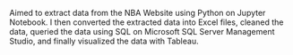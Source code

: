 Aimed to extract data from the NBA Website using Python on Jupyter Notebook. I then converted the extracted data into Excel files, cleaned the data, queried the data using SQL on Microsoft SQL Server Management Studio, and finally visualized the data with Tableau.
